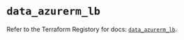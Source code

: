 # `data_azurerm_lb`

Refer to the Terraform Registory for docs: [`data_azurerm_lb`](https://registry.terraform.io/providers/hashicorp/azurerm/3.65.0/docs/data-sources/lb).
